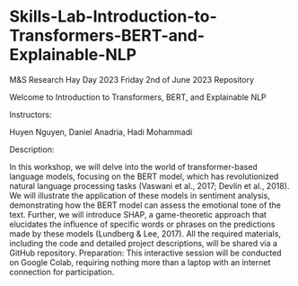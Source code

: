 # Skills-Lab-Introduction-to-Transformers-BERT-and-Explainable-NLP
M&amp;S Research Hay Day 2023 Friday 2nd of June 2023 Repository

Welcome to Introduction to Transformers, BERT, and Explainable NLP

Instructors: 

Huyen Nguyen, Daniel Anadria, Hadi Mohammadi

Description: 

In this workshop, we will delve into the world of transformer-based language models,
focusing on the BERT model, which has revolutionized natural language processing tasks (Vaswani et al.,
2017; Devlin et al., 2018). We will illustrate the application of these models in sentiment analysis,
demonstrating how the BERT model can assess the emotional tone of the text. Further, we will
introduce SHAP, a game-theoretic approach that elucidates the influence of specific words or phrases on
the predictions made by these models (Lundberg & Lee, 2017). All the required materials, including the
code and detailed project descriptions, will be shared via a GitHub repository.
Preparation: This interactive session will be conducted on Google Colab, requiring nothing more than a
laptop with an internet connection for participation.
